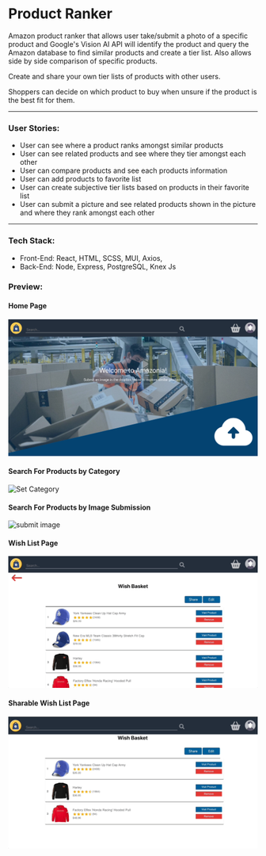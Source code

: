 # Product Ranker

Amazon product ranker that allows user take/submit a photo of a specific product and Google's Vision AI API will identify the product and query the Amazon database to find similar products and create a tier list. Also allows side by side comparison of specific products.

Create and share your own tier lists of products with other users.

Shoppers can decide on which product to buy when unsure if the product is the best fit for them.

---

### User Stories:

- User can see where a product ranks amongst similar products
- User can see related products and see where they tier amongst each other
- User can compare products and see each products information
- User can add products to favorite list
- User can create subjective tier lists based on products in their favorite list
- User can submit a picture and see related products shown in the picture and where they rank amongst each other

---

### Tech Stack:

- Front-End: React, HTML, SCSS, MUI, Axios,
- Back-End: Node, Express, PostgreSQL, Knex Js

### Preview:

#### Home Page

![home page](https://github.com/amuliawijaya23/Amazonia/blob/main/Assets/Homepage.png?raw=true)

#### Search For Products by Category

![Set Category](https://github.com/amuliawijaya23/Amazonia/blob/main/Assets/category-selection.gif?raw=true)

#### Search For Products by Image Submission

![submit image](https://github.com/amuliawijaya23/Amazonia/blob/main/Assets/Image-submission.gif?raw=true)

#### Wish List Page

![Wishlist Page](https://github.com/amuliawijaya23/Amazonia/blob/main/Assets/wishlist-page.gif?raw=true)

#### Sharable Wish List Page

![Sharable Page](https://github.com/amuliawijaya23/Amazonia/blob/main/Assets/sharable-wish-link.gif?raw=true)
